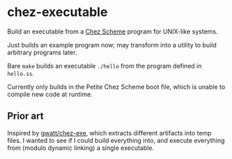 # chez-executable
Build an executable from a [Chez Scheme](https://github.com/cisco/ChezScheme)
program for UNIX-like systems.

Just builds an example program now; may transform into a utility to build
arbitrary programs later.

Bare `make` builds an executable `./hello` from the program defined in
`hello.ss`.

Currently only builds in the Petite Chez Scheme boot file, which is unable to
compile new code at runtime.

## Prior art

Inspired by [gwatt/chez-exe](https://github.com/gwatt/chez-exe), which extracts
different artifacts into temp files. I wanted to see if I could build
everything into, and execute everything from (modulo dynamic linking) a single
executable.
